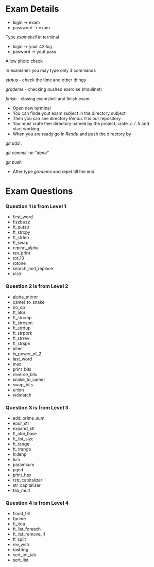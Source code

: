 # Exam Details

- login -> exam
- password -> exam

Type *examshell* in terminal

- login -> your 42 log
- pasword -> yout pass

Allow photo check

In examshell you may type only 3 commands

*status* - check the time and other things

*grademe* - checking pushed exercise (moulinet)

*finish* - closing examshell and finish exam


- Open new terminal
- You can finde yout exam *subject* in the directory subject
- Then you can see directory *Rendu*. It is our repository.
- You must crate ther directory named by the project, crate *.c / .h* and start working.
- When you are ready go in *Rendu* and push the directory by

*git add .*

*git commit -m "done"*

*git push*

- After type *grademe* and repet till the end.

# Exam Questions

### Question 1 is from Level 1

- first_word
- fizzbuzz
- ft_putstr
- ft_strcpy
- ft_strlen
- ft_swap
- repeat_alpha
- rev_print
- rot_13
- rotone
- search_and_replace
- ulstr 

### Question 2 is from Level 2

- alpha_mirror
- camel_to_snake
- do_op
- ft_atoi
- ft_strcmp
- ft_strcspn
- ft_strdup
- ft_strpbrk
- ft_strrev
- ft_strspn
- inter
- is_power_of_2
- last_word
- max
- print_bits
- reverse_bits
- snake_to_camel
- swap_bits
- union
- wdmatch 

### Question 3 is from Level 3

- add_prime_sum
- epur_str
- expand_str
- ft_atoi_base
- ft_list_size
- ft_range
- ft_rrange
- hidenp
- lcm
- paramsum
- pgcd
- print_hex
- rstr_capitalizer
- str_capitalizer
- tab_mult 

### Question 4 is from Level 4

- flood_fill
- fprime
- ft_itoa
- ft_list_foreach
- ft_list_remove_if
- ft_split
- rev_wstr
- rostring
- sort_int_tab
- sort_list
